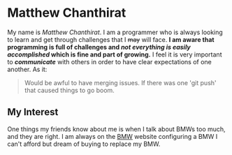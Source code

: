 # **Matthew Chanthirat**
My name is _Matthew Chanthirat_. I am a programmer who is always looking to learn and get through challenges that I ~~may~~ will face. **I am aware that programming is full of challenges and _not everything is easily accomplished_ which is fine and part of growing.** 
I feel it is very important to ***communicate*** with others in order to have clear expectations of one another. As it:
>Would be awful to have merging issues.
If there was one 'git push' that caused things to go boom. 
## My Interest
One things my friends know about me is when I talk about BMWs too much, and they are right.
I am always on the [BMW](https://www.bmwusa.com/build-your-own.html#/series) website configuring a BMW I can't afford but dream of buying to replace my BMW. 
